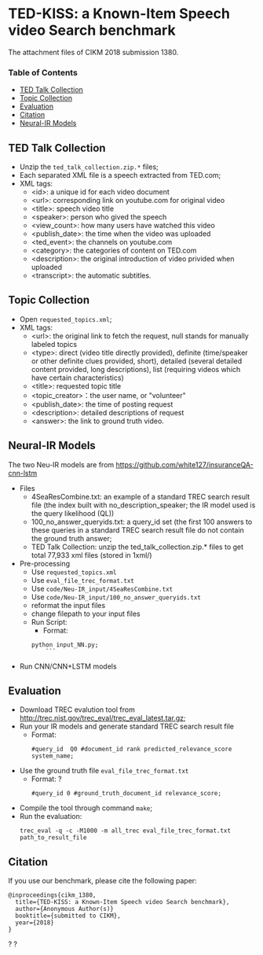 # TED-KISS: a Known-Item Speech video Search benchmark
The attachment files of CIKM 2018 submission 1380.


### Table of Contents
- <a href='#ted_talk_collection'>TED Talk Collection</a>
- <a href='#topic_collection'>Topic Collection</a>
- <a href='#evaluation'>Evaluation</a>
- <a href='#citation'>Citation</a>
- <a href='#neural-ir_models'>Neural-IR Models</a>


## TED Talk Collection
- Unzip the ```ted_talk_collection.zip.*``` files;
- Each separated XML file is a speech extracted from TED.com;
- XML tags:
	- \<id\>: a unique id for each video document
	- \<url\>: corresponding link on youtube.com for original video
	- \<title\>: speech video title
	- \<speaker\>: person who gived the speech
	- \<view_count\>: how many users have watched this video
	- \<publish_date\>: the time when the video was uploaded
	- \<ted_event\>: the channels on youtube.com
	- \<category\>: the categories of content on TED.com
	- \<description\>: the original introduction of video privided when uploaded
	- \<transcript\>: the automatic subtitles.

## Topic Collection
- Open ```requested_topics.xml```;
- XML tags:   
	- \<url\>: the original link to fetch the request, null stands for manually labeled topics
	- \<type\>: direct (video title directly provided), definite (time/speaker or other definite clues provided, short), detailed (several detailed content provided, long descriptions), list (requiring videos which have certain characteristics)
	- \<title\>: requested topic title
	- \<topic_creator\>：the user name, or "volunteer"
	- \<publish_date\>: the time of posting request
	- \<description\>: detailed descriptions of request
	- \<answer\>: the link to ground truth video.

## Neural-IR Models
The two Neu-IR models are from https://github.com/white127/insuranceQA-cnn-lstm
- Files 
	- 4SeaResCombine.txt: an example of a standard TREC search result file (the index built with no_description_speaker; the IR model used is the query likelihood (QL))
	- 100_no_answer_queryids.txt: a query_id set (the first 100 answers to these queries in a standard TREC search result file do not contain the ground truth answer; 
	- TED Talk Collection: unzip the ted_talk_collection.zip.* files to get total 77,933 xml files (stored in 1xml/)
- Pre-processing
	- Use ```requested_topics.xml```
	- Use ```eval_file_trec_format.txt```
	- Use ```code/Neu-IR_input/4SeaResCombine.txt```
	- Use ```code/Neu-IR_input/100_no_answer_queryids.txt```
	- reformat the input files
	- change filepath to your input files
	- Run Script:
		- Format:   
	  	```
	 	python input_NN.py;
	    	```
- Run CNN/CNN+LSTM models
	
## Evaluation
- Download TREC evalution tool from http://trec.nist.gov/trec_eval/trec_eval_latest.tar.gz;
- Run your IR models and generate standard TREC search result file
	- Format:   
	  ```
	  #query_id  Q0 #document_id rank predicted_relevance_score system_name;
	    ```
- Use the ground truth file ```eval_file_trec_format.txt```
	- Format: ? 
	  ```
	  #query_id 0 #ground_truth_document_id relevance_score;
	  ```
- Compile the tool through command ```make```;
- Run the evaluation:
  ```
  trec_eval -q -c -M1000 -m all_trec eval_file_trec_format.txt path_to_result_file
## Citation
If you use our benchmark, please cite the following paper:

	@inproceedings{cikm_1380,
	  title={TED-KISS: a Known-Item Speech video Search benchmark},
	  author={Anonymous Author(s)}
	  booktitle={submitted to CIKM},
	  year={2018}
	}
 ? ?
